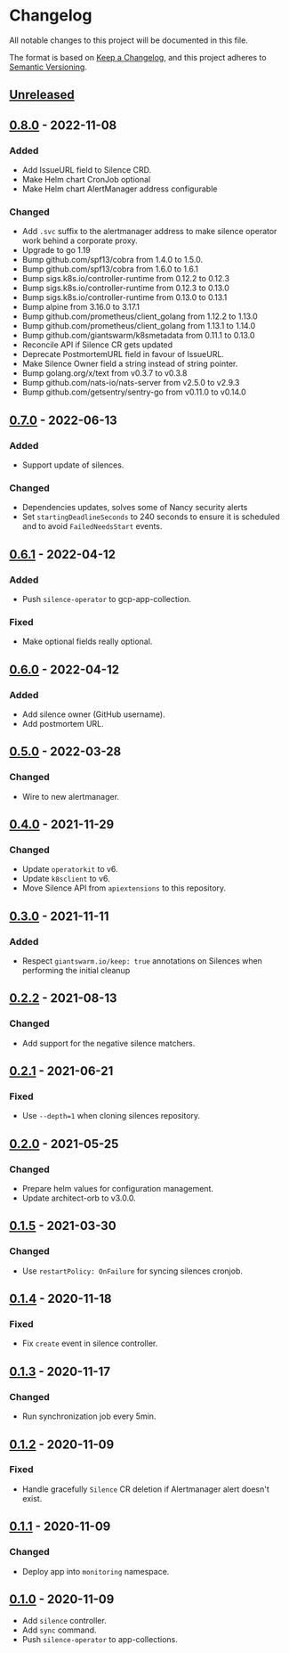 # Changelog

All notable changes to this project will be documented in this file.

The format is based on [Keep a Changelog](https://keepachangelog.com/en/1.0.0/),
and this project adheres to [Semantic Versioning](https://semver.org/spec/v2.0.0.html).

## [Unreleased]

## [0.8.0] - 2022-11-08

### Added

- Add IssueURL field to Silence CRD.
- Make Helm chart CronJob optional
- Make Helm chart AlertManager address configurable

### Changed

- Add `.svc` suffix to the alertmanager address to make silence operator work behind a corporate proxy.
- Upgrade to go 1.19
- Bump github.com/spf13/cobra from 1.4.0 to 1.5.0.
- Bump github.com/spf13/cobra from 1.6.0 to 1.6.1
- Bump sigs.k8s.io/controller-runtime from 0.12.2 to 0.12.3
- Bump sigs.k8s.io/controller-runtime from 0.12.3 to 0.13.0
- Bump sigs.k8s.io/controller-runtime from 0.13.0 to 0.13.1
- Bump alpine from 3.16.0 to 3.17.1
- Bump github.com/prometheus/client_golang from 1.12.2 to 1.13.0
- Bump github.com/prometheus/client_golang from 1.13.1 to 1.14.0
- Bump github.com/giantswarm/k8smetadata from 0.11.1 to 0.13.0
- Reconcile API if Silence CR gets updated
- Deprecate PostmortemURL field in favour of IssueURL.
- Make Silence Owner field a string instead of string pointer.
- Bump golang.org/x/text from v0.3.7 to v0.3.8
- Bump github.com/nats-io/nats-server from v2.5.0 to v2.9.3
- Bump github.com/getsentry/sentry-go from v0.11.0 to v0.14.0

## [0.7.0] - 2022-06-13

### Added

- Support update of silences.

### Changed

- Dependencies updates, solves some of Nancy security alerts
- Set `startingDeadlineSeconds` to 240 seconds to ensure it is scheduled and to avoid `FailedNeedsStart` events.

## [0.6.1] - 2022-04-12

### Added

- Push `silence-operator` to gcp-app-collection.

### Fixed

- Make optional fields really optional.

## [0.6.0] - 2022-04-12

### Added

- Add silence owner (GitHub username).
- Add postmortem URL.

## [0.5.0] - 2022-03-28

### Changed

- Wire to new alertmanager.

## [0.4.0] - 2021-11-29

### Changed

- Update `operatorkit` to v6.
- Update `k8sclient` to v6.
- Move Silence API from `apiextensions` to this repository.

## [0.3.0] - 2021-11-11

### Added

- Respect `giantswarm.io/keep: true` annotations on Silences when performing the initial cleanup

## [0.2.2] - 2021-08-13

### Changed

- Add support for the negative silence matchers.

## [0.2.1] - 2021-06-21

### Fixed

- Use `--depth=1` when cloning silences repository.

## [0.2.0] - 2021-05-25

### Changed

- Prepare helm values for configuration management.
- Update architect-orb to v3.0.0.

## [0.1.5] - 2021-03-30

### Changed

- Use `restartPolicy: OnFailure` for syncing silences cronjob.

## [0.1.4] - 2020-11-18

### Fixed

- Fix `create` event in silence controller.

## [0.1.3] - 2020-11-17

### Changed

- Run synchronization job every 5min.

## [0.1.2] - 2020-11-09

### Fixed

- Handle gracefully `Silence` CR deletion if Alertmanager alert doesn't exist.

## [0.1.1] - 2020-11-09

### Changed

- Deploy app into `monitoring` namespace.

## [0.1.0] - 2020-11-09

- Add `silence` controller.
- Add `sync` command.
- Push `silence-operator` to app-collections.

[Unreleased]: https://github.com/giantswarm/silence-operator/compare/v0.8.0...HEAD
[0.8.0]: https://github.com/giantswarm/silence-operator/compare/v0.7.0...v0.8.0
[0.7.0]: https://github.com/giantswarm/silence-operator/compare/v0.6.1...v0.7.0
[0.6.1]: https://github.com/giantswarm/silence-operator/compare/v0.6.0...v0.6.1
[0.6.0]: https://github.com/giantswarm/silence-operator/compare/v0.5.0...v0.6.0
[0.5.0]: https://github.com/giantswarm/silence-operator/compare/v0.4.0...v0.5.0
[0.4.0]: https://github.com/giantswarm/silence-operator/compare/v0.3.0...v0.4.0
[0.3.0]: https://github.com/giantswarm/silence-operator/compare/v0.2.2...v0.3.0
[0.2.2]: https://github.com/giantswarm/silence-operator/compare/v0.2.1...v0.2.2
[0.2.1]: https://github.com/giantswarm/silence-operator/compare/v0.2.0...v0.2.1
[0.2.0]: https://github.com/giantswarm/silence-operator/compare/v0.1.5...v0.2.0
[0.1.5]: https://github.com/giantswarm/silence-operator/compare/v0.1.4...v0.1.5
[0.1.4]: https://github.com/giantswarm/silence-operator/compare/v0.1.3...v0.1.4
[0.1.3]: https://github.com/giantswarm/silence-operator/compare/v0.1.2...v0.1.3
[0.1.2]: https://github.com/giantswarm/silence-operator/compare/v0.1.1...v0.1.2
[0.1.1]: https://github.com/giantswarm/silence-operator/compare/v0.1.0...v0.1.1
[0.1.0]: https://github.com/giantswarm/silence-operator/releases/tag/v0.1.0
